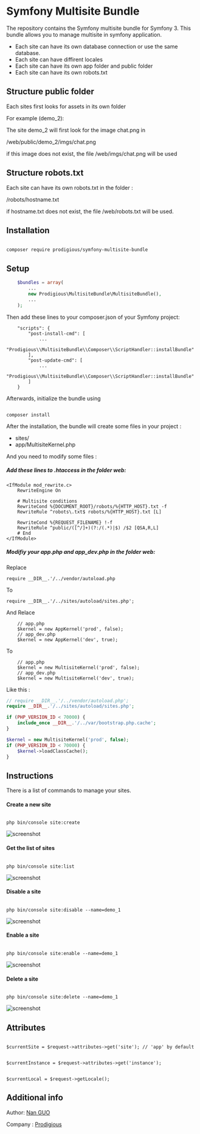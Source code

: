 Symfony Multisite Bundle
======================

The repository contains the Symfony multisite bundle for Symfony 3. 
This bundle allows you to manage multisite in symfony application.


- Each site can have its own database connection or use the same database.
- Each site can have diffirent locales
- Each site can have its own app folder and public folder
- Each site can have its own robots.txt

## Structure public folder

Each sites first looks for assets in its own folder

For example (demo_2): 

The site demo_2 will first look for the image chat.png in

/web/public/demo_2/imgs/chat.png

if this image does not exist, the file /web/imgs/chat.png will be used

## Structure robots.txt

Each site can have its own robots.txt in the folder :

/robots/hostname.txt

if hostname.txt does not exist, the file /web/robots.txt will be used.

## Installation

```

composer require prodigious/symfony-multisite-bundle

```

## Setup

```php
    $bundles = array(
        ...
        new Prodigious\MultisiteBundle\MultisiteBundle(),
        ...
    );
```

Then add these lines to your composer.json of your Symfony project:

```
    "scripts": {
        "post-install-cmd": [
            ...
            "Prodigious\\MultisiteBundle\\Composer\\ScriptHandler::installBundle"
        ],
        "post-update-cmd": [
            ...
            "Prodigious\\MultisiteBundle\\Composer\\ScriptHandler::installBundle"
        ]
    }
```

Afterwards, initialize the bundle using

```

composer install

```

After the installation, the bundle will create some files in your project :

- sites/
- app/MultisiteKernel.php

And you need to modify some files :

##### Add these lines to .htaccess in the folder web:

```
<IfModule mod_rewrite.c>
    RewriteEngine On
    
    # Multisite conditions
    RewriteCond %{DOCUMENT_ROOT}/robots/%{HTTP_HOST}.txt -f
    RewriteRule ^robots\.txt$ robots/%{HTTP_HOST}.txt [L]

    RewriteCond %{REQUEST_FILENAME} !-f
    RewriteRule ^public/([^/]+)(?:/(.*)|$) /$2 [QSA,R,L]
    # End
</IfModule>
```

##### Modifiy your app.php and app_dev.php in the folder web:

Replace
```
require __DIR__.'/../vendor/autoload.php
```
To
```
require __DIR__.'/../sites/autoload/sites.php';
```

And Relace

```
    // app.php
    $kernel = new AppKernel('prod', false);
    // app_dev.php
    $kernel = new AppKernel('dev', true);
```

To

```
    // app.php
    $kernel = new MultisiteKernel('prod', false);
    // app_dev.php
    $kernel = new MultisiteKernel('dev', true);
```

Like this :

```php
// require __DIR__.'/../vendor/autoload.php';
require __DIR__.'/../sites/autoload/sites.php';

if (PHP_VERSION_ID < 70000) {
    include_once __DIR__.'/../var/bootstrap.php.cache';
}

$kernel = new MultisiteKernel('prod', false);
if (PHP_VERSION_ID < 70000) {
    $kernel->loadClassCache();
}
```

## Instructions

There is a list of commands to manage your sites.


#### Create a new site

```

php bin/console site:create

```
![screenshot](https://github.com/nan-guo/Symfony-Multisite-Bundle/blob/master/Resources/public/imgs/screenshot-1.png)

#### Get the list of sites

```

php bin/console site:list

```
![screenshot](https://github.com/nan-guo/Symfony-Multisite-Bundle/blob/master/Resources/public/imgs/screenshot-2.png)

#### Disable a site

```

php bin/console site:disable --name=demo_1

```
![screenshot](https://github.com/nan-guo/Symfony-Multisite-Bundle/blob/master/Resources/public/imgs/screenshot-3.png)

#### Enable a site

```

php bin/console site:enable --name=demo_1

```
![screenshot](https://github.com/nan-guo/Symfony-Multisite-Bundle/blob/master/Resources/public/imgs/screenshot-4.png)

#### Delete a site

```

php bin/console site:delete --name=demo_1

```
![screenshot](https://github.com/nan-guo/Symfony-Multisite-Bundle/blob/master/Resources/public/imgs/screenshot-5.png)

## Attributes

```

$currentSite = $request->attributes->get('site'); // 'app' by default

```

```

$currentInstance = $request->attributes->get('instance');

```

```

$currentLocal = $request->getLocale();

```



## Additional info
Author: [Nan GUO](https://github.com/nan-guo/)
 
Company : [Prodigious](http://www.prodigious.com/)
